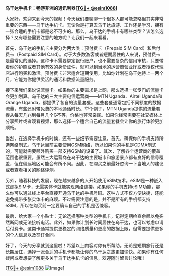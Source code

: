 **乌干达手机卡：畅游非洲的通讯利器[[TG💪+ @esim1088](https://t.me/s/esim1088)]**

大家好，欢迎来到今天的视频！今天我们要聊聊一个很多人都可能忽略但其实非常重要的东西——乌干达手机卡。无论你是打算去乌干达旅游、工作还是学习，拥有一张合适的手机卡都是必不可少的。那么，乌干达的手机卡有哪些类型？该怎么选择？又有哪些需要注意的地方呢？让我们一起来看看。

首先，乌干达的手机卡主要分为两大类：预付费卡（Prepaid SIM Card）和后付费卡（Postpaid SIM Card）。对于大多数游客或者短期居住的人来说，预付费卡是最常见的选择。这种卡不需要绑定银行账户，也不需要复杂的信用审核，只要带着你的护照或者其他有效的身份证件，就可以到当地的运营商营业厅或者授权代理店进行购买和激活。预付费卡非常适合短期使用，比如你计划在乌干达待上一两个月，它能为你提供灵活的通话和数据流量服务。

接下来我们来说说流量卡。如果你的主要需求是上网，那么选择一张专门的流量卡会更加划算。乌干达的三大主要电信运营商——MTN Uganda、Airtel Uganda和Orange Uganda，都提供了各自的流量套餐。这些套餐通常包括不同额度的数据流量，有些还附带免费的本地通话时长。举个例子，MTN Uganda提供的流量套餐从每天几兆到每月几个G不等，价格也非常亲民。如果你经常需要在社交媒体上分享照片或者观看视频，那么选择一个适合自己的流量套餐会让你的旅行体验更加顺畅。

当然，在选择手机卡的时候，还有一些细节需要注意。首先，确保你的手机支持所选网络制式。乌干达目前主要使用GSM网络，所以如果你的手机是CDMA制式的，可能就需要额外购买一部支持GSM的设备了。其次，了解各个运营商的覆盖范围也很重要。虽然三大运营商在乌干达的主要城市和旅游景点都有良好的信号覆盖，但在偏远地区可能会有所不同。因此，在购买之前最好咨询一下当地人的建议或者查看相关的网络评测。

另外，随着科技的发展，现在越来越多的人开始使用eSIM技术。eSIM是一种嵌入式虚拟SIM卡，无需实体卡就能实现网络连接。如果你的手机支持eSIM功能，那么你可以通过线上平台直接开通乌干达的手机号码。这种方式不仅方便快捷，还能避免携带多张实体卡的麻烦。不过需要注意的是，并不是所有的手机都支持eSIM，所以在购买前一定要确认自己的手机是否兼容。

最后，给大家一个小贴士：无论选择哪种类型的手机卡，记得定期检查余额以免突然断网或无法接听电话。此外，如果你计划长时间居住在乌干达，也可以考虑申请后付费卡。这类卡通常提供更稳定的网络质量和更高的数据上限，但需要提供更多的个人信息以及签订合同。

好了，今天的分享就到这里啦！希望以上内容对你有所帮助。无论是短期旅行还是长期居住，选择一张合适的手机卡都能让你的乌干达之旅更加愉快。如果你有任何疑问或者想要了解更多关于乌干达手机卡的信息，欢迎随时留言讨论哦！

[[TG💪+ @esim1088](https://t.me/s/esim1088) ![Image](https://i.postimg.cc/4NQfJmqS/Snipaste-2025-05-13-00-14-12.png)]